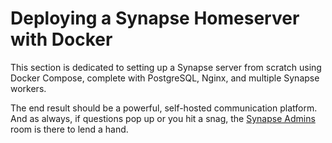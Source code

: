# Deploying a Synapse Homeserver with Docker

This section is dedicated to setting up a Synapse server from scratch using Docker Compose, complete with PostgreSQL, Nginx, and multiple Synapse workers.

The end result should be a powerful, self-hosted communication platform. And as always, if questions pop up or you hit a snag, the [Synapse Admins](https://matrix.to/#/#synapse:matrix.org) room is there to lend a hand.
